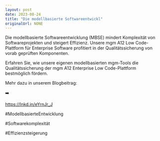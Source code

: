 ```yaml
---
layout: post
date: 2023-08-24
title: "Die modellbasierte Softwareentwickl"
originalUrl: NONE
---
```


Die modellbasierte Softwareentwicklung (MBSE) mindert Komplexität von Softwareprojekten und steigert Effizienz. Unsere mgm A12 Low Code-Plattform für Enterprise Software profitiert in der Qualitätssicherung von vorab geprüften Komponenten.

Erfahren Sie, wie unsere eigenen modellbasierten mgm-Tools die Qualitätssicherung der mgm A12 Enterprise Low Code-Plattform bestmöglich fördern.

Mehr dazu in unserem Blogbeitrag:

➡️

https://lnkd.in/eYrnJr_J

#ModellbasierteEntwicklung

#Softwarekomplexität

#Effizienzsteigerung